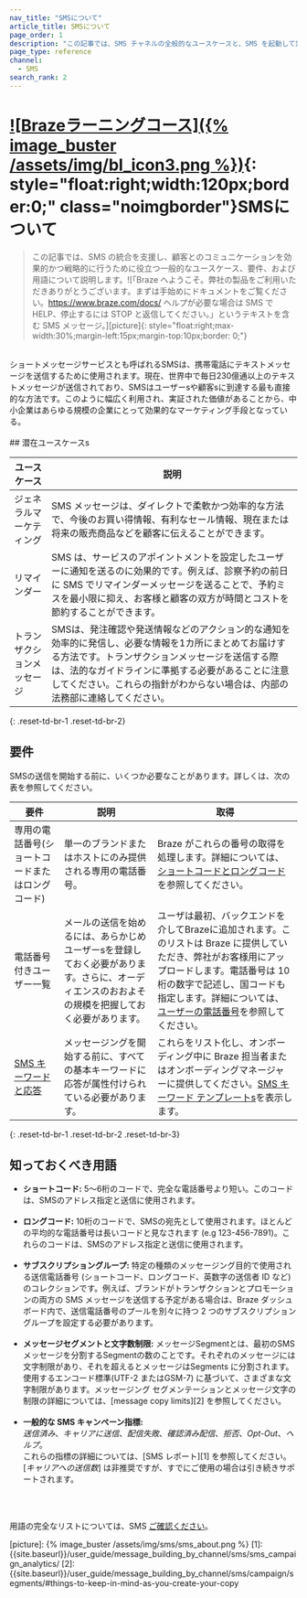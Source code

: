 ```yaml
---
nav_title: "SMSについて"
article_title: SMSについて
page_order: 1
description: "この記事では、SMS チャネルの全般的なユースケースと、SMS を起動して実行するために必要な条件について説明します。"
page_type: reference
channel:
  - SMS
search_rank: 2
---
```


# [![Brazeラーニングコース]({% image_buster /assets/img/bl_icon3.png %})](https://learning.braze.com/messaging-channels-sms){: style="float:right;width:120px;border:0;" class="noimgborder"}SMSについて

> この記事では、SMS の統合を支援し、顧客とのコミュニケーションを効果的かつ戦略的に行うために役立つ一般的なユースケース、要件、および用語について説明します。![「Braze へようこそ。弊社の製品をご利用いただきありがとうございます。まずは手始めにドキュメントをご覧ください。https://www.braze.com/docs/ ヘルプが必要な場合は SMS で HELP、停止するには STOP と返信してください。」というテキストを含む SMS メッセージ。]\[picture]{: style="float:right;max-width:30%;margin-left:15px;margin-top:10px;border: 0;"}

<br>
ショートメッセージサービスとも呼ばれるSMSは、携帯電話にテキストメッセージを送信するために使用されます。現在、世界中で毎日230億通以上のテキストメッセージが送信されており、SMSはユーザーsや顧客sに到達する最も直接的な方法です。このように幅広く利用され、実証された価値があることから、中小企業はあらゆる規模の企業にとって効果的なマーケティング手段となっている。
<br><br>
## 潜在ユースケースs

| ユースケース | 説明 |
|---|---|
| ジェネラルマーケティング | SMS メッセージは、ダイレクトで柔軟かつ効率的な方法で、今後のお買い得情報、有利なセール情報、現在または将来の販売商品などを顧客に伝えることができます。 |
| リマインダー | SMS は、サービスのアポイントメントを設定したユーザーに通知を送るのに効果的です。例えば、診察予約の前日に SMS でリマインダーメッセージを送ることで、予約ミスを最小限に抑え、お客様と顧客の双方が時間とコストを節約することができます。 |
| トランザクションメッセージ | SMSは、発注確認や発送情報などのアクション的な通知を効率的に発信し、必要な情報を1カ所にまとめてお届けする方法です。トランザクションメッセージを送信する際は、法的なガイドラインに準拠する必要があることに注意してください。これらの指針がわからない場合は、内部の法務部に連絡してください。|
{: .reset-td-br-1 .reset-td-br-2}

## 要件

SMSの送信を開始する前に、いくつか必要なことがあります。詳しくは、次の表を参照してください。

|要件 | 説明 | 取得 |
|---|---|---|
| 専用の電話番号(ショートコードまたはロングコード) | 単一のブランドまたはホストにのみ提供される専用の電話番号。 | Braze がこれらの番号の取得を処理します。詳細については、[ショートコードとロングコード]({{site.baseurl}}/user_guide/message_building_by_channel/sms/sms_setup/short_and_long_codes/)を参照してください。|
| 電話番号付きユーザー一覧 | メールの送信を始めるには、あらかじめユーザーsを登録しておく必要があります。さらに、オーディエンスのおおよその規模を把握しておく必要があります。  | ユーザは最初、バックエンドを介してBrazeに追加されます。このリストは Braze に提供していただき、弊社がお客様用にアップロードします。電話番号は 10 桁の数字で記述し、国コードも指定します。詳細については、[ユーザーの電話番号]({{site.baseurl}}/user_guide/message_building_by_channel/sms/phone_numbers/user_phone_numbers/)を参照してください。 |
| [SMS キーワードと応答]({{site.baseurl}}/user_guide/message_building_by_channel/sms/keywords/) | メッセージングを開始する前に、すべての基本キーワードに応答が属性付けられている必要があります。 | これらをリスト化し、オンボーディング中に Braze 担当者またはオンボーディングマネージャーに提供してください。[SMS キーワード テンプレートs]({{site.baseurl}}/user_guide/message_building_by_channel/sms/phone_numbers/sending_phone_numbers/#short-code-application)を表示します。 |
{: .reset-td-br-1 .reset-td-br-2 .reset-td-br-3}

## 知っておくべき用語

- **ショートコード:** 5～6桁のコードで、完全な電話番号より短い。このコードは、SMSのアドレス指定と送信に使用されます。<br><br>
- **ロングコード:** 10桁のコードで、SMSの宛先として使用されます。ほとんどの平均的な電話番号は長いコードと見なされます (e.g 123-456-7891)。これらのコードは、SMSのアドレス指定と送信に使用されます。<br><br>
- **サブスクリプショングループ:** 特定の種類のメッセージング目的で使用される送信電話番号 (ショートコード、ロングコード、英数字の送信者 ID など) のコレクションです。例えば、ブランドがトランザクションとプロモーションの両方の SMS メッセージを送信する予定がある場合は、Braze ダッシュボード内で、送信電話番号のプールを別々に持つ 2 つのサブスクリプショングループを設定する必要があります。<br><br>
- **メッセージセグメントと文字数制限:** メッセージSegmentとは、最初のSMSメッセージを分割するSegmentの数のことです。それぞれのメッセージには文字制限があり、それを超えるとメッセージはSegments に分割されます。使用するエンコード標準(UTF-2 またはGSM-7) に基づいて、さまざまな文字制限があります。メッセージング セグメンテーションとメッセージ文字の制限の詳細については、\[message copy limits][2] を参照してください。<br><br>
- **一般的な SMS キャンペーン指標:** <br>*送信済み*、*キャリアに送信*、*配信失敗*、*確認済み配信*、*拒否*、*Opt-Out*、*ヘルプ*。<br>これらの指標の詳細については、\[SMS レポート][1] を参照してください。\[*キャリアへの送信数*] は非推奨ですが、すでにご使用の場合は引き続きサポートされます。

<br><br>

用語の完全なリストについては、SMS [ ご確認ください]({{site.baseurl}}/user_guide/message_building_by_channel/sms/sms_setup/terms/)。

\[picture]: {% image_buster /assets/img/sms/sms_about.png %}
[1]: {{site.baseurl}}/user_guide/message_building_by_channel/sms/sms_campaign_analytics/
[2]: {{site.baseurl}}/user_guide/message_building_by_channel/sms/campaign/segments/#things-to-keep-in-mind-as-you-create-your-copy
